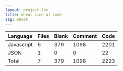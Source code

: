 ```yaml
---
layout: project-loc
title: wheat Line of code
ssg: wheat
---
```

<div class="table-responsive">
<table class="table">
<thead><tr>
<th>Language</th>
<th>Files</th>
<th>Blank</th>
<th>Comment</th>
<th>Code</th>
</tr></thead><tbody>
<tr><td>Javascript</td><td> 6</td><td> 379</td><td> 1098</td><td> 2201</td></tr>
<tr><td>JSON</td><td> 1</td><td> 0</td><td> 0</td><td> 22</td></tr>
<tr><td>Total</td><td>7</td><td>379</td><td>1098</td><td>2223</td></tr>
</tbody></table></div>
